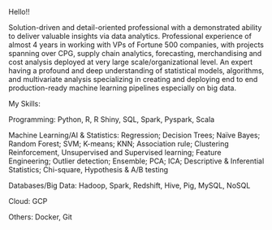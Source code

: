 Hello!!

Solution-driven and detail-oriented professional with a demonstrated ability to deliver valuable insights via data analytics. Professional experience of almost 4 years in working with VPs of Fortune 500 companies, with projects spanning over CPG, supply chain analytics, forecasting, merchandising and cost analysis deployed at very large scale/organizational level. An expert having a profound and deep understanding of statistical models, algorithms, and multivariate analysis specializing in creating and deploying end to end production-ready machine learning pipelines especially on big data.

My Skills:

Programming: Python, R, R Shiny, SQL, Spark, Pyspark, Scala

Machine Learning/AI & Statistics: Regression; Decision Trees; Naïve Bayes; Random Forest; SVM; K-means; KNN; Association rule; Clustering Reinforcement, Unsupervised and Supervised learning; Feature Engineering; Outlier detection; Ensemble; PCA; ICA; Descriptive & Inferential Statistics; Chi-square, Hypothesis & A/B testing

Databases/Big Data: Hadoop, Spark, Redshift, Hive, Pig, MySQL, NoSQL

Cloud: GCP

Others: Docker, Git
